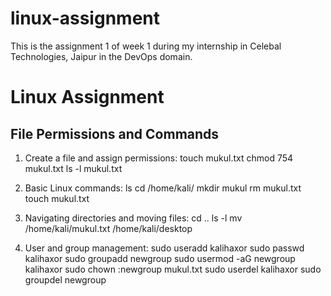 # linux-assignment
This is the assignment 1 of week 1 during my internship in Celebal Technologies, Jaipur in the DevOps domain.
# Linux Assignment

## File Permissions and Commands

1. Create a file and assign permissions:
    touch mukul.txt
    chmod 754 mukul.txt
    ls -l mukul.txt

2. Basic Linux commands:
    ls
    cd /home/kali/
    mkdir mukul
    rm mukul.txt
    touch mukul.txt

3. Navigating directories and moving files:
    cd ..
    ls -l
    mv /home/kali/mukul.txt /home/kali/desktop

4. User and group management:
    sudo useradd kalihaxor
    sudo passwd kalihaxor
    sudo groupadd newgroup
    sudo usermod -aG newgroup kalihaxor
    sudo chown :newgroup mukul.txt
    sudo userdel kalihaxor
    sudo groupdel newgroup
